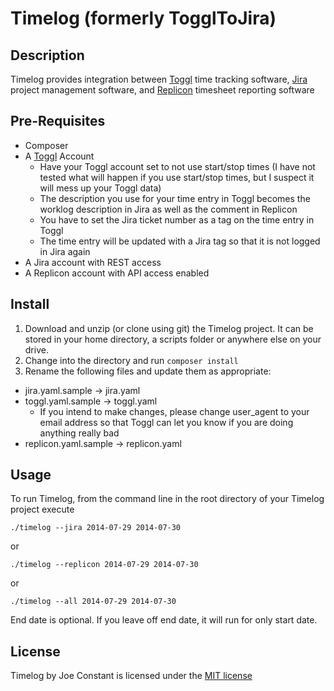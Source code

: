 Timelog (formerly TogglToJira)
===========

## Description ##
Timelog provides integration between [Toggl](http://toggl.com) time tracking software, 
[Jira](https://www.atlassian.com/software/jira) project management software, and [Replicon](http://www.replicon.com/) timesheet reporting software

## Pre-Requisites ##
* Composer
* A [Toggl](https://toggl.com) Account
  * Have your Toggl account set to not use start/stop times (I have not tested what will happen if you use start/stop times, but I suspect it will mess up your Toggl data)
  * The description you use for your time entry in Toggl becomes the worklog description in Jira as well as the comment in Replicon
  * You have to set the Jira ticket number as a tag on the time entry in Toggl
  * The time entry will be updated with a Jira tag so that it is not logged in Jira again
* A Jira account with REST access
* A Replicon account with API access enabled

## Install ##
1. Download and unzip (or clone using git) the Timelog project. It can be stored in your home directory,
   a scripts folder or anywhere else on your drive.
2. Change into the directory and run `composer install`
3. Rename the following files and update them as appropriate:
  * jira.yaml.sample -> jira.yaml
  * toggl.yaml.sample -> toggl.yaml
    * If you intend to make changes, please change user_agent to your email address so that Toggl can let you
      know if you are doing anything really bad
  * replicon.yaml.sample -> replicon.yaml

## Usage ##
To run Timelog, from the command line in the root directory of your Timelog project execute 
```
./timelog --jira 2014-07-29 2014-07-30
```
or
```
./timelog --replicon 2014-07-29 2014-07-30
```
or
```
./timelog --all 2014-07-29 2014-07-30
```
End date is optional.  If you leave off end date, it will run for only start date.

## License ##
Timelog by Joe Constant is licensed under the [MIT license](http://opensource.org/licenses/MIT)
